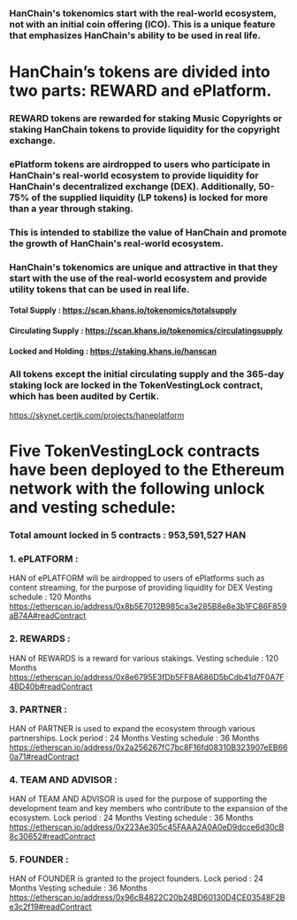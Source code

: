 ### HanChain's tokenomics start with the real-world ecosystem, not with an initial coin offering (ICO). This is a unique feature that emphasizes HanChain's ability to be used in real life.

# HanChain’s tokens are divided into two parts: REWARD and ePlatform.
### REWARD tokens are rewarded for staking Music Copyrights or staking HanChain tokens to provide liquidity for the copyright exchange.
### ePlatform tokens are airdropped to users who participate in HanChain's real-world ecosystem to provide liquidity for HanChain's decentralized exchange (DEX). Additionally, 50-75% of the supplied liquidity (LP tokens) is locked for more than a year through staking.
### This is intended to stabilize the value of HanChain and promote the growth of HanChain's real-world ecosystem. 

### HanChain's tokenomics are unique and attractive in that they start with the use of the real-world ecosystem and provide utility tokens that can be used in real life.
#### Total Supply : https://scan.khans.io/tokenomics/totalsupply
#### Circulating Supply : https://scan.khans.io/tokenomics/circulatingsupply
#### Locked and Holding : https://staking.khans.io/hanscan

### All tokens except the initial circulating supply and the 365-day staking lock are locked in the TokenVestingLock contract, which has been audited by Certik.
https://skynet.certik.com/projects/haneplatform

# Five TokenVestingLock contracts have been deployed to the Ethereum network with the following unlock and vesting schedule:

### Total amount locked in 5 contracts : 953,591,527 HAN

### 1. ePLATFORM :
HAN of ePLATFORM will be airdropped to users of ePlatforms such as content streaming, for the purpose of providing liquidity for DEX
Vesting schedule : 120 Months
https://etherscan.io/address/0x8b5E7012B985ca3e285B8e8e3b1FC86F859aB74A#readContract

### 2. REWARDS :
HAN of REWARDS is a reward for various stakings.
Vesting schedule : 120 Months
https://etherscan.io/address/0x8e6795E3fDb5FF8A686D5bCdb41d7F0A7F4BD40b#readContract

### 3. PARTNER :
HAN of PARTNER is used to expand the ecosystem through various partnerships.
Lock period : 24 Months
Vesting schedule : 36 Months
https://etherscan.io/address/0x2a256267fC7bc8F16fd08310B323907eEB660a71#readContract

### 4. TEAM AND ADVISOR :
HAN of TEAM AND ADVISOR is used for the purpose of supporting the development team and key members who contribute to the expansion of the ecosystem.
Lock period : 24 Months
Vesting schedule : 36 Months
https://etherscan.io/address/0x223Ae305c45FAAA2A0A0eD9dcce6d30cB8c30652#readContract

### 5. FOUNDER :
HAN of FOUNDER is granted to the project founders.
Lock period : 24 Months
Vesting schedule : 36 Months
https://etherscan.io/address/0x96cB4822C20b24BD60130D4CE03548F2Be3c2f19#readContract

